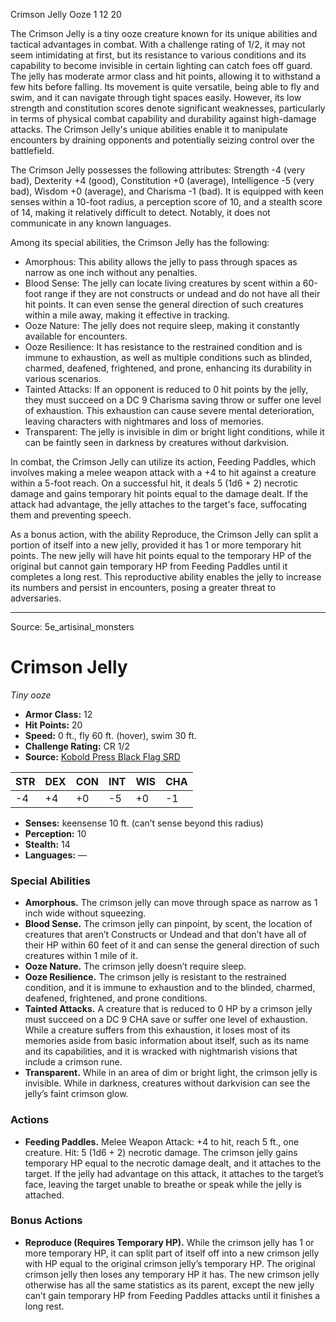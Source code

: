 <MonsterName/>Crimson Jelly</MonsterName>
<CreatureType/>Ooze</CreatureType>
<CR/>1</CR>
<AC/>12</AC>
<HP/>20</HP>
<summary>The Crimson Jelly is a tiny ooze creature known for its unique abilities and tactical advantages in combat. With a challenge rating of 1/2, it may not seem intimidating at first, but its resistance to various conditions and its capability to become invisible in certain lighting can catch foes off guard. The jelly has moderate armor class and hit points, allowing it to withstand a few hits before falling. Its movement is quite versatile, being able to fly and swim, and it can navigate through tight spaces easily. However, its low strength and constitution scores denote significant weaknesses, particularly in terms of physical combat capability and durability against high-damage attacks. The Crimson Jelly's unique abilities enable it to manipulate encounters by draining opponents and potentially seizing control over the battlefield.</summary>

<detail>

The Crimson Jelly possesses the following attributes: Strength -4 (very bad), Dexterity +4 (good), Constitution +0 (average), Intelligence -5 (very bad), Wisdom +0 (average), and Charisma -1 (bad). It is equipped with keen senses within a 10-foot radius, a perception score of 10, and a stealth score of 14, making it relatively difficult to detect. Notably, it does not communicate in any known languages.

Among its special abilities, the Crimson Jelly has the following: 

- Amorphous: This ability allows the jelly to pass through spaces as narrow as one inch without any penalties.
- Blood Sense: The jelly can locate living creatures by scent within a 60-foot range if they are not constructs or undead and do not have all their hit points. It can even sense the general direction of such creatures within a mile away, making it effective in tracking.
- Ooze Nature: The jelly does not require sleep, making it constantly available for encounters.
- Ooze Resilience: It has resistance to the restrained condition and is immune to exhaustion, as well as multiple conditions such as blinded, charmed, deafened, frightened, and prone, enhancing its durability in various scenarios.
- Tainted Attacks: If an opponent is reduced to 0 hit points by the jelly, they must succeed on a DC 9 Charisma saving throw or suffer one level of exhaustion. This exhaustion can cause severe mental deterioration, leaving characters with nightmares and loss of memories.
- Transparent: The jelly is invisible in dim or bright light conditions, while it can be faintly seen in darkness by creatures without darkvision.

In combat, the Crimson Jelly can utilize its action, Feeding Paddles, which involves making a melee weapon attack with a +4 to hit against a creature within a 5-foot reach. On a successful hit, it deals 5 (1d6 + 2) necrotic damage and gains temporary hit points equal to the damage dealt. If the attack had advantage, the jelly attaches to the target's face, suffocating them and preventing speech.

As a bonus action, with the ability Reproduce, the Crimson Jelly can split a portion of itself into a new jelly, provided it has 1 or more temporary hit points. The new jelly will have hit points equal to the temporary HP of the original but cannot gain temporary HP from Feeding Paddles until it completes a long rest. This reproductive ability enables the jelly to increase its numbers and persist in encounters, posing a greater threat to adversaries.</detail>



---

Source: 5e_artisinal_monsters

# Crimson Jelly

*Tiny ooze*

- **Armor Class:** 12
- **Hit Points:** 20
- **Speed:** 0 ft., fly 60 ft. (hover), swim 30 ft.
- **Challenge Rating:** CR 1/2
- **Source:** [Kobold Press Black Flag SRD](https://koboldpress.com/black-flag-roleplaying/)

| STR | DEX | CON | INT | WIS | CHA |
| --- | --- | --- | --- | --- | --- |
| -4 | +4 | +0 | -5 | +0 | -1 |

- **Senses:** keensense 10 ft. (can’t sense beyond this radius)
- **Perception:** 10
- **Stealth:** 14
- **Languages:** —

### Special Abilities

- **Amorphous.** The crimson jelly can move through space as narrow as 1 inch wide without squeezing.
- **Blood Sense.** The crimson jelly can pinpoint, by scent, the location of creatures that aren’t Constructs or Undead and that don’t have all of their HP within 60 feet of it and can sense the general direction of such creatures within 1 mile of it.
- **Ooze Nature.** The crimson jelly doesn’t require sleep.
- **Ooze Resilience.** The crimson jelly is resistant to the restrained condition, and it is immune to exhaustion and to the blinded, charmed, deafened, frightened, and prone conditions.
- **Tainted Attacks.** A creature that is reduced to 0 HP by a crimson jelly must succeed on a DC 9 CHA save or suffer one level of exhaustion. While a creature suffers from this exhaustion, it loses most of its memories aside from basic information about itself, such as its name and its capabilities, and it is wracked with nightmarish visions that include a crimson rune.
- **Transparent.** While in an area of dim or bright light, the crimson jelly is invisible. While in darkness, creatures without darkvision can see the jelly’s faint crimson glow.

### Actions

- **Feeding Paddles.** Melee Weapon Attack: +4 to hit, reach 5 ft., one creature. Hit: 5 (1d6 + 2) necrotic damage. The crimson jelly gains temporary HP equal to the necrotic damage dealt, and it attaches to the target. If the jelly had advantage on this attack, it attaches to the target’s face, leaving the target unable to breathe or speak while the jelly is attached.

### Bonus Actions

- **Reproduce (Requires Temporary HP).** While the crimson jelly has 1 or more temporary HP, it can split part of itself off into a new crimson jelly with HP equal to the original crimson jelly’s temporary HP. The original crimson jelly then loses any temporary HP it has. The new crimson jelly otherwise has all the same statistics as its parent, except the new jelly can’t gain temporary HP from Feeding Paddles attacks until it finishes a long rest.



